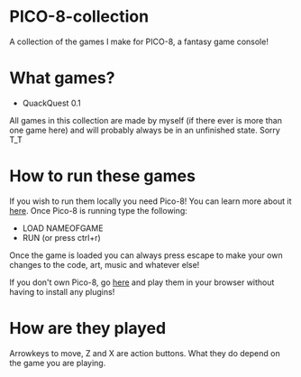 # PICO-8-collection
A collection of the games I make for PICO-8, a fantasy game console!

# What games?
- QuackQuest 0.1

All games in this collection are made by myself (if there ever is more than one game here) and will probably always be in an unfinished state. Sorry T_T

# How to run these games
If you wish to run them locally you need Pico-8! You can learn more about it [here](http://www.lexaloffle.com/pico-8.php).
Once Pico-8 is running type the following:
- LOAD NAMEOFGAME
- RUN (or press ctrl+r)

Once the game is loaded you can always press escape to make your own changes to the code, art, music and whatever else!

If you don't own Pico-8, go [here](http://www.lexaloffle.com/bbs/?uid=9693&mode=carts) and play them in your browser without having to install any plugins!

# How are they played
Arrowkeys to move, Z and X are action buttons. What they do depend on the game you are playing.
